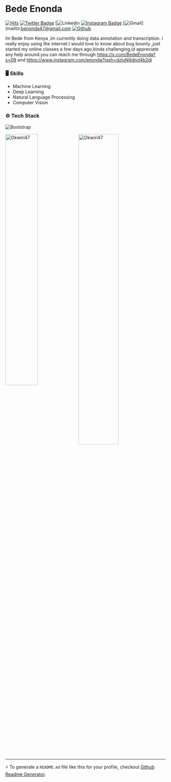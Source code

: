 # Bede Enonda

[![Hits](https://hits.seeyoufarm.com/api/count/incr/badge.svg?url=https%3A%2F%2Fgithub.com%2FOkwiri47%2FOkwiri47&count_bg=%2379C83D&title_bg=%23555555&icon=&icon_color=%23E7E7E7&title=Profile+Views&edge_flat=false)](https://hits.seeyoufarm.com)
[![Twitter Badge](https://img.shields.io/badge/-Twitter-1da1f2?labelColor=1da1f2&logo=twitter&logoColor=white&link=https://twitter.com/https://x.com/BedeEnonda?s=09)](https://twitter.com/https://x.com/BedeEnonda?s=09)
[![Linkedin](https://www.linkedin.com/in/bede-enonda-565959248?lipi=urn%3Ali%3Apage%3Ad_flagship3_profile_view_base_contact_details%3B0vMtzDcASqKZ2jmKdRtRlA%3D%3D)
[![Instagram Badge](https://img.shields.io/badge/-Instagram-purple?logo=instagram&logoColor=white&link=https://instagram.com/https://www.instagram.com/enonda?igsh=dzluNjlidnd4b2di/)](https://www.instagram.com/https://www.instagram.com/enonda?igsh=dzluNjlidnd4b2di)
[![Gmail](https://img.shields.io/badge/-Gmail-c14438?style=flat&logo=Gmail&logoColor=white)](mailto:benonda47@gmail.com
[![Github](https://img.shields.io/github/followers/Okwiri47?label=Follow&style=social)](https://github.com/Okwiri47)

Im Bede from Kenya ,im currently doing data annotation and transcription. i really enjoy using the internet.I would love to know about bug bounty ,just started my online classes a few days ago,kinda challenging,id appreciate any help around.you can reach me through https://x.com/BedeEnonda?s=09 and  https://www.instagram.com/enonda?igsh=dzluNjlidnd4b2di



### 🖥 Skills

- Machine Learning
- Deep Learning
- Natural Language Processing
- Computer Vision
### ⚙️ Tech Stack

![Bootstrap](https://img.shields.io/badge/-Python-05122A?style=flat-square&logo=Python&color=353535)

<div>
  <img width="45%" align="left" src="https://github-readme-stats.vercel.app/api/top-langs?username=Okwiri47&show_icons=true&locale=en&layout=compact" alt="Okwiri47" />
  <img width="50%"  src="https://github-readme-streak-stats.herokuapp.com/?user=Okwiri47&" alt="Okwiri47" />
</div>


---
:zap: To generate a `README.md` file like this for your profile, checkout [Github Readme Generator](https://hejazizo-github-profile-readme-srcstreamlit-app-i6skm7.streamlit.app/).
